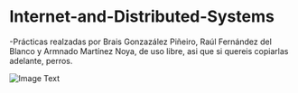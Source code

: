 # Internet-and-Distributed-Systems
  
-Prácticas realzadas por Brais Gonzazález Piñeiro, Raúl Fernández del Blanco y Armnado Martínez Noya, de uso libre, asi que si quereis copiarlas adelante, perros.

![Image Text]( https://1000marcas.net/wp-content/uploads/2019/12/UDC-emblema-600x338.jpg)
   
